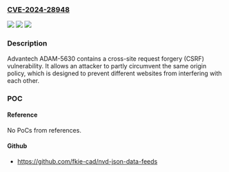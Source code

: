 ### [CVE-2024-28948](https://cve.mitre.org/cgi-bin/cvename.cgi?name=CVE-2024-28948)
![](https://img.shields.io/static/v1?label=Product&message=ADAM-5630&color=blue)
![](https://img.shields.io/static/v1?label=Version&message=0%3C%20v2.5.2%20&color=brighgreen)
![](https://img.shields.io/static/v1?label=Vulnerability&message=CWE-352%20Cross-Site%20Request%20Forgery%20(CSRF)&color=brighgreen)

### Description

Advantech ADAM-5630 contains a cross-site request forgery (CSRF) vulnerability. It allows an attacker to partly circumvent the same origin policy, which is designed to prevent different websites from interfering with each other.

### POC

#### Reference
No PoCs from references.

#### Github
- https://github.com/fkie-cad/nvd-json-data-feeds

